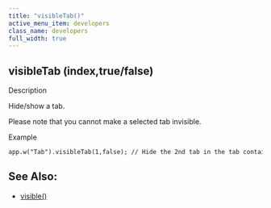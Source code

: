 ```yaml
---
title: "visibleTab()"
active_menu_item: developers
class_name: developers
full_width: true
---
```



## visibleTab (index,true/false)

Description

Hide/show a tab.

Please note that you cannot make a selected tab invisible.

Example

    app.w("Tab").visibleTab(1,false); // Hide the 2nd tab in the tab container
   

## See Also:

 - [visible()](../../widget-data-state-manipulation/visible.htm)

